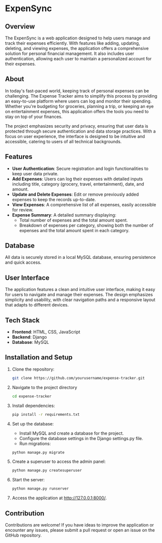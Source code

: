 # ExpenSync

## Overview

The ExpenSync is a web application designed to help users manage and track their expenses efficiently. With features like adding, updating, deleting, and viewing expenses, the application offers a comprehensive solution for personal financial management. It also includes user authentication, allowing each user to maintain a personalized account for their expenses.

## About

In today's fast-paced world, keeping track of personal expenses can be challenging. The Expense Tracker aims to simplify this process by providing an easy-to-use platform where users can log and monitor their spending. Whether you're budgeting for groceries, planning a trip, or keeping an eye on entertainment expenses, this application offers the tools you need to stay on top of your finances.

The project emphasizes security and privacy, ensuring that user data is protected through secure authentication and data storage practices. With a focus on user experience, the interface is designed to be intuitive and accessible, catering to users of all technical backgrounds.

## Features

- **User Authentication**: Secure registration and login functionalities to keep user data private.
- **Add Expenses**: Users can log their expenses with detailed inputs including title, category (grocery, travel, entertainment), date, and amount.
- **Update and Delete Expenses**: Edit or remove previously added expenses to keep the records up-to-date.
- **View Expenses**: A comprehensive list of all expenses, easily accessible for review.
- **Expense Summary**: A detailed summary displaying:
  - Total number of expenses and the total amount spent.
  - Breakdown of expenses per category, showing both the number of expenses and the total amount spent in each category.

## Database

All data is securely stored in a local MySQL database, ensuring persistence and quick access.

## User Interface

The application features a clean and intuitive user interface, making it easy for users to navigate and manage their expenses. The design emphasizes simplicity and usability, with clear navigation paths and a responsive layout that adapts to different devices.

## Tech Stack

- **Frontend**: HTML, CSS, JavaScript
- **Backend**: Django
- **Database**: MySQL

## Installation and Setup

1. Clone the repository:
   ```bash
   git clone https://github.com/yourusername/expense-tracker.git

2. Navigate to the project directory
    ```bash
   cd expense-tracker
    
3. Install dependencies:
   ```bash
   pip install -r requirements.txt
   
4. Set up the database:
   - Install MySQL and create a database for the project.
   - Configure the database settings in the Django settings.py file.
   - Run migrations:
     
   ```bash  
   python manage.py migrate

5. Create a superuser to access the admin panel:
    ```bash
   python manage.py createsuperuser

6. Start the server:
     ```bash
   python manage.py runserver

7. Access the application at http://127.0.0.1:8000/.

## Contribution

Contributions are welcome! If you have ideas to improve the application or encounter any issues, please submit a pull request or open an issue on the GitHub repository.
   
